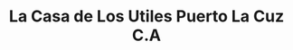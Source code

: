 ---
title: "La Casa de Los Utiles Puerto La Cuz C.A"
url: /puerto-la-cruz/la-casa-de-los-utiles-puerto-la-cuz-c-a/
shop: Haushaltsartikel
---